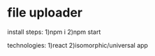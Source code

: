 # file uploader
  install steps: 
  1)npm i 
  2)npm start
  
  
  
  technologies:
  1)react
  2)isomorphic/universal app
